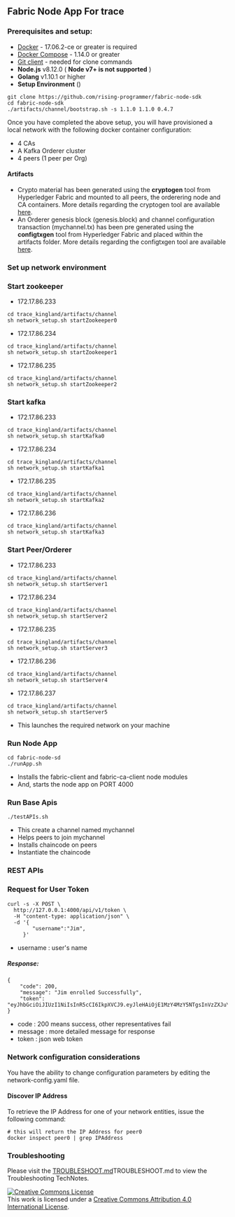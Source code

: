 ## Fabric Node App For  trace

### Prerequisites and setup:

* [Docker](https://www.docker.com/products/overview) - 17.06.2-ce or greater is required
* [Docker Compose](https://docs.docker.com/compose/overview/) - 1.14.0 or greater
* [Git client](https://git-scm.com/downloads) - needed for clone commands
* **Node.js** v8.12.0 ( __Node v7+ is not supported__ )
* **Golang** v1.10.1 or higher
* **Setup Environment** ()

```
git clone https://github.com/rising-programmer/fabric-node-sdk
cd fabric-node-sdk
./artifacts/channel/bootstrap.sh -s 1.1.0 1.1.0 0.4.7
```

Once you have completed the above setup, you will have provisioned a local network with the following docker container configuration:

* 4 CAs
* A Kafka Orderer cluster
* 4 peers (1 peer per Org)

#### Artifacts
* Crypto material has been generated using the **cryptogen** tool from Hyperledger Fabric and mounted to all peers, the orderering node and CA containers. More details regarding the cryptogen tool are available [here](http://hyperledger-fabric.readthedocs.io/en/latest/build_network.html#crypto-generator).
* An Orderer genesis block (genesis.block) and channel configuration transaction (mychannel.tx) has been pre generated using the **configtxgen** tool from Hyperledger Fabric and placed within the artifacts folder. More details regarding the configtxgen tool are available [here](http://hyperledger-fabric.readthedocs.io/en/latest/build_network.html#configuration-transaction-generator).

### Set up network environment

### Start zookeeper
* 172.17.86.233
```
cd trace_kingland/artifacts/channel
sh network_setup.sh startZookeeper0
```
* 172.17.86.234
```
cd trace_kingland/artifacts/channel
sh network_setup.sh startZookeeper1
```
* 172.17.86.235
```
cd trace_kingland/artifacts/channel
sh network_setup.sh startZookeeper2
```

### Start kafka
* 172.17.86.233
```
cd trace_kingland/artifacts/channel
sh network_setup.sh startKafka0
```
* 172.17.86.234
```
cd trace_kingland/artifacts/channel
sh network_setup.sh startKafka1
```
* 172.17.86.235
```
cd trace_kingland/artifacts/channel
sh network_setup.sh startKafka2
```
* 172.17.86.236
```
cd trace_kingland/artifacts/channel
sh network_setup.sh startKafka3
```

### Start Peer/Orderer
* 172.17.86.233
```
cd trace_kingland/artifacts/channel
sh network_setup.sh startServer1
```

* 172.17.86.234
```
cd trace_kingland/artifacts/channel
sh network_setup.sh startServer2
```
* 172.17.86.235
```
cd trace_kingland/artifacts/channel
sh network_setup.sh startServer3
```
* 172.17.86.236
```
cd trace_kingland/artifacts/channel
sh network_setup.sh startServer4
```
* 172.17.86.237
```
cd trace_kingland/artifacts/channel
sh network_setup.sh startServer5
```

* This launches the required network on your machine

### Run Node App
```
cd fabric-node-sd
./runApp.sh
```
* Installs the fabric-client and fabric-ca-client node modules
* And, starts the node app on PORT 4000

### Run Base Apis
```
./testAPIs.sh
```
* This create a channel named mychannel
* Helps peers to join mychannel
* Installs chaincode on peers
* Instantiate the chaincode

### REST APIs

### Request for User Token
```
curl -s -X POST \
  http://127.0.0.1:4000/api/v1/token \
  -H "content-type: application/json" \
  -d '{
        "username":"Jim",
     }'
```
- username : user's name

##### Response:
```
{
    "code": 200,
    "message": "Jim enrolled Successfully",
    "token": "eyJhbGciOiJIUzI1NiIsInR5cCI6IkpXVCJ9.eyJleHAiOjE1MzY4MzY5NTgsInVzZXJuYW1lIjoiSmltIiwib3JnTmFtZSI6Ik9yZzEiLCJpYXQiOjE1MzY4MDA5NTh9.xPSP20obwgaKrrDxbwNeZtmOn6ngByWXcdN_TlEhK_E"
}
```
- code : 200 means success, other representatives fail 
- message : more detailed message for response
- token   : json web token

### Network configuration considerations

You have the ability to change configuration parameters by editing the network-config.yaml file.


#### Discover IP Address

To retrieve the IP Address for one of your network entities, issue the following command:

```
# this will return the IP Address for peer0
docker inspect peer0 | grep IPAddress
```

### Troubleshooting
Please visit the [TROUBLESHOOT.md](http://116.236.220.221:3001/randy2018/trace_kingland/src/release1.1/TROUBLESHOOT.md)TROUBLESHOOT.md to view the Troubleshooting TechNotes.

<a rel="license" href="http://creativecommons.org/licenses/by/4.0/"><img alt="Creative Commons License" style="border-width:0" src="https://i.creativecommons.org/l/by/4.0/88x31.png" /></a><br />This work is licensed under a <a rel="license" href="http://creativecommons.org/licenses/by/4.0/">Creative Commons Attribution 4.0 International License</a>.
